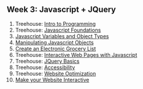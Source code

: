 ## Week 3: Javascript + JQuery
1. Treehouse: [Intro to Programming](http://teamtreehouse.com/library/introduction-to-programming)
2. Treehouse: [Javascript Foundations](http://teamtreehouse.com/library/javascript-foundations)
3. [Javascript Variables and Object Types](./js-variables-objects)
4. [Manipulating Javascript Objects](./manipulating-js-objects)
5. [Create an Electronic Grocery List](./electronic-grocery-list)
6. Treehouse: [Interactive Web Pages with Javascript](http://teamtreehouse.com/library/interactive-web-pages-with-javascript)
7. Treehouse: [JQuery Basics](http://teamtreehouse.com/library/jquery-basics)
8. Treehouse: [Accessibility](http://teamtreehouse.com/library/accessibility)
9. Treehouse: [Website Optimization](http://teamtreehouse.com/library/website-optimization)
10. [Make your Website Interactive](./interactive) 
